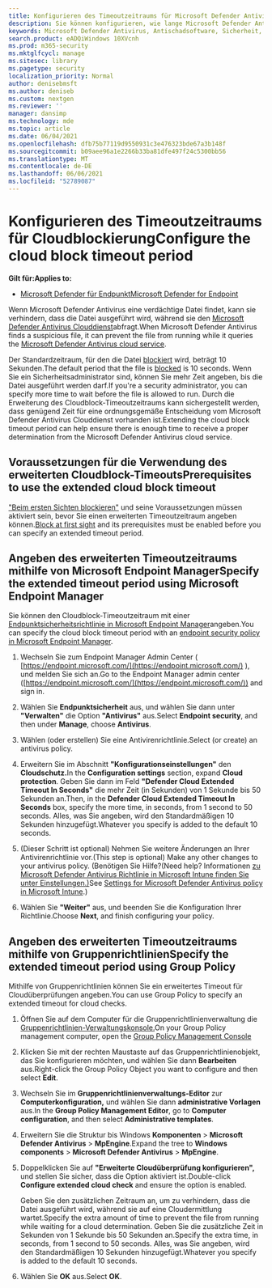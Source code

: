 ```yaml
---
title: Konfigurieren des Timeoutzeitraums für Microsoft Defender Antivirus Cloudblock
description: Sie können konfigurieren, wie lange Microsoft Defender Antivirus die Ausführung einer Datei blockieren, während Sie auf eine Cloudermittlung warten.
keywords: Microsoft Defender Antivirus, Antischadsoftware, Sicherheit, Defender, Cloud, Timeout, blockieren, Zeitraum, Sekunden
search.product: eADQiWindows 10XVcnh
ms.prod: m365-security
ms.mktglfcycl: manage
ms.sitesec: library
ms.pagetype: security
localization_priority: Normal
author: denisebmsft
ms.author: deniseb
ms.custom: nextgen
ms.reviewer: ''
manager: dansimp
ms.technology: mde
ms.topic: article
ms.date: 06/04/2021
ms.openlocfilehash: dfb75b77119d9550931c3e476323bde67a3b148f
ms.sourcegitcommit: b09aee96a1e2266b33ba81dfe497f24c5300bb56
ms.translationtype: MT
ms.contentlocale: de-DE
ms.lasthandoff: 06/06/2021
ms.locfileid: "52789087"
---
```

# <a name="configure-the-cloud-block-timeout-period"></a><span data-ttu-id="52cc6-104">Konfigurieren des Timeoutzeitraums für Cloudblockierung</span><span class="sxs-lookup"><span data-stu-id="52cc6-104">Configure the cloud block timeout period</span></span>

<span data-ttu-id="52cc6-105">**Gilt für:**</span><span class="sxs-lookup"><span data-stu-id="52cc6-105">**Applies to:**</span></span>

- [<span data-ttu-id="52cc6-106">Microsoft Defender für Endpunkt</span><span class="sxs-lookup"><span data-stu-id="52cc6-106">Microsoft Defender for Endpoint</span></span>](/microsoft-365/security/defender-endpoint/)

<span data-ttu-id="52cc6-107">Wenn Microsoft Defender Antivirus eine verdächtige Datei findet, kann sie verhindern, dass die Datei ausgeführt wird, während sie den [Microsoft Defender Antivirus Clouddienst](cloud-protection-microsoft-defender-antivirus.md)abfragt.</span><span class="sxs-lookup"><span data-stu-id="52cc6-107">When Microsoft Defender Antivirus finds a suspicious file, it can prevent the file from running while it queries the [Microsoft Defender Antivirus cloud service](cloud-protection-microsoft-defender-antivirus.md).</span></span>

<span data-ttu-id="52cc6-108">Der Standardzeitraum, für den die Datei [blockiert](configure-block-at-first-sight-microsoft-defender-antivirus.md) wird, beträgt 10 Sekunden.</span><span class="sxs-lookup"><span data-stu-id="52cc6-108">The default period that the file is [blocked](configure-block-at-first-sight-microsoft-defender-antivirus.md) is 10 seconds.</span></span> <span data-ttu-id="52cc6-109">Wenn Sie ein Sicherheitsadministrator sind, können Sie mehr Zeit angeben, bis die Datei ausgeführt werden darf.</span><span class="sxs-lookup"><span data-stu-id="52cc6-109">If you're a security administrator, you can specify more time to wait before the file is allowed to run.</span></span> <span data-ttu-id="52cc6-110">Durch die Erweiterung des Cloudblock-Timeoutzeitraums kann sichergestellt werden, dass genügend Zeit für eine ordnungsgemäße Entscheidung vom Microsoft Defender Antivirus Clouddienst vorhanden ist.</span><span class="sxs-lookup"><span data-stu-id="52cc6-110">Extending the cloud block timeout period can help ensure there is enough time to receive a proper determination from the Microsoft Defender Antivirus cloud service.</span></span>

## <a name="prerequisites-to-use-the-extended-cloud-block-timeout"></a><span data-ttu-id="52cc6-111">Voraussetzungen für die Verwendung des erweiterten Cloudblock-Timeouts</span><span class="sxs-lookup"><span data-stu-id="52cc6-111">Prerequisites to use the extended cloud block timeout</span></span>

<span data-ttu-id="52cc6-112">["Beim ersten Sichten blockieren"](configure-block-at-first-sight-microsoft-defender-antivirus.md) und seine Voraussetzungen müssen aktiviert sein, bevor Sie einen erweiterten Timeoutzeitraum angeben können.</span><span class="sxs-lookup"><span data-stu-id="52cc6-112">[Block at first sight](configure-block-at-first-sight-microsoft-defender-antivirus.md) and its prerequisites must be enabled before you can specify an extended timeout period.</span></span>

## <a name="specify-the-extended-timeout-period-using-microsoft-endpoint-manager"></a><span data-ttu-id="52cc6-113">Angeben des erweiterten Timeoutzeitraums mithilfe von Microsoft Endpoint Manager</span><span class="sxs-lookup"><span data-stu-id="52cc6-113">Specify the extended timeout period using Microsoft Endpoint Manager</span></span>

<span data-ttu-id="52cc6-114">Sie können den Cloudblock-Timeoutzeitraum mit einer [Endpunktsicherheitsrichtlinie in Microsoft Endpoint Manager](/mem/intune/protect/endpoint-security-policy)angeben.</span><span class="sxs-lookup"><span data-stu-id="52cc6-114">You can specify the cloud block timeout period with an [endpoint security policy in Microsoft Endpoint Manager](/mem/intune/protect/endpoint-security-policy).</span></span>

1. <span data-ttu-id="52cc6-115">Wechseln Sie zum Endpoint Manager Admin Center ( [https://endpoint.microsoft.com/](https://endpoint.microsoft.com/) ), und melden Sie sich an.</span><span class="sxs-lookup"><span data-stu-id="52cc6-115">Go to the Endpoint Manager admin center ([https://endpoint.microsoft.com/](https://endpoint.microsoft.com/)) and sign in.</span></span>

2. <span data-ttu-id="52cc6-116">Wählen Sie **Endpunktsicherheit** aus, und wählen Sie dann unter **"Verwalten"** die Option **"Antivirus"** aus.</span><span class="sxs-lookup"><span data-stu-id="52cc6-116">Select **Endpoint security**, and then under **Manage**, choose **Antivirus**.</span></span>

3. <span data-ttu-id="52cc6-117">Wählen (oder erstellen) Sie eine Antivirenrichtlinie.</span><span class="sxs-lookup"><span data-stu-id="52cc6-117">Select (or create) an antivirus policy.</span></span>

4. <span data-ttu-id="52cc6-118">Erweitern Sie im Abschnitt **"Konfigurationseinstellungen"** den **Cloudschutz.**</span><span class="sxs-lookup"><span data-stu-id="52cc6-118">In the **Configuration settings** section, expand **Cloud protection**.</span></span> <span data-ttu-id="52cc6-119">Geben Sie dann im Feld **"Defender Cloud Extended Timeout In Seconds"** die mehr Zeit (in Sekunden) von 1 Sekunde bis 50 Sekunden an.</span><span class="sxs-lookup"><span data-stu-id="52cc6-119">Then, in the **Defender Cloud Extended Timeout In Seconds** box, specify the more time, in seconds, from 1 second to 50 seconds.</span></span> <span data-ttu-id="52cc6-120">Alles, was Sie angeben, wird den Standardmäßigen 10 Sekunden hinzugefügt.</span><span class="sxs-lookup"><span data-stu-id="52cc6-120">Whatever you specify is added to the default 10 seconds.</span></span>

5. <span data-ttu-id="52cc6-121">(Dieser Schritt ist optional) Nehmen Sie weitere Änderungen an Ihrer Antivirenrichtlinie vor.</span><span class="sxs-lookup"><span data-stu-id="52cc6-121">(This step is optional) Make any other changes to your antivirus policy.</span></span> <span data-ttu-id="52cc6-122">(Benötigen Sie Hilfe?</span><span class="sxs-lookup"><span data-stu-id="52cc6-122">(Need help?</span></span> <span data-ttu-id="52cc6-123">Informationen [zu Microsoft Defender Antivirus Richtlinie in Microsoft Intune finden Sie unter Einstellungen.)](/mem/intune/protect/antivirus-microsoft-defender-settings-windows)</span><span class="sxs-lookup"><span data-stu-id="52cc6-123">See [Settings for Microsoft Defender Antivirus policy in Microsoft Intune](/mem/intune/protect/antivirus-microsoft-defender-settings-windows).)</span></span>

6. <span data-ttu-id="52cc6-124">Wählen Sie **"Weiter"** aus, und beenden Sie die Konfiguration Ihrer Richtlinie.</span><span class="sxs-lookup"><span data-stu-id="52cc6-124">Choose **Next**, and finish configuring your policy.</span></span>

## <a name="specify-the-extended-timeout-period-using-group-policy"></a><span data-ttu-id="52cc6-125">Angeben des erweiterten Timeoutzeitraums mithilfe von Gruppenrichtlinien</span><span class="sxs-lookup"><span data-stu-id="52cc6-125">Specify the extended timeout period using Group Policy</span></span>

<span data-ttu-id="52cc6-126">Mithilfe von Gruppenrichtlinien können Sie ein erweitertes Timeout für Cloudüberprüfungen angeben.</span><span class="sxs-lookup"><span data-stu-id="52cc6-126">You can use Group Policy to specify an extended timeout for cloud checks.</span></span>

1. <span data-ttu-id="52cc6-127">Öffnen Sie auf dem Computer für die Gruppenrichtlinienverwaltung die [Gruppenrichtlinien-Verwaltungskonsole.](/previous-versions/windows/it-pro/windows-server-2008-R2-and-2008/cc731212(v=ws.11))</span><span class="sxs-lookup"><span data-stu-id="52cc6-127">On your Group Policy management computer, open the [Group Policy Management Console](/previous-versions/windows/it-pro/windows-server-2008-R2-and-2008/cc731212(v=ws.11))</span></span>

2. <span data-ttu-id="52cc6-128">Klicken Sie mit der rechten Maustaste auf das Gruppenrichtlinienobjekt, das Sie konfigurieren möchten, und wählen Sie dann **Bearbeiten** aus.</span><span class="sxs-lookup"><span data-stu-id="52cc6-128">Right-click the Group Policy Object you want to configure and then select **Edit**.</span></span>

3. <span data-ttu-id="52cc6-129">Wechseln Sie im **Gruppenrichtlinienverwaltungs-Editor** zur **Computerkonfiguration,** und wählen Sie dann **administrative Vorlagen** aus.</span><span class="sxs-lookup"><span data-stu-id="52cc6-129">In the **Group Policy Management Editor**, go to **Computer configuration**, and then select **Administrative templates**.</span></span>

3. <span data-ttu-id="52cc6-130">Erweitern Sie die Struktur bis Windows **Komponenten**  >  **Microsoft Defender Antivirus**  >  **MpEngine**.</span><span class="sxs-lookup"><span data-stu-id="52cc6-130">Expand the tree to **Windows components** > **Microsoft Defender Antivirus** > **MpEngine**.</span></span>

4. <span data-ttu-id="52cc6-131">Doppelklicken Sie auf **"Erweiterte Cloudüberprüfung konfigurieren",** und stellen Sie sicher, dass die Option aktiviert ist.</span><span class="sxs-lookup"><span data-stu-id="52cc6-131">Double-click **Configure extended cloud check** and ensure the option is enabled.</span></span> 

   <span data-ttu-id="52cc6-132">Geben Sie den zusätzlichen Zeitraum an, um zu verhindern, dass die Datei ausgeführt wird, während sie auf eine Cloudermittlung wartet.</span><span class="sxs-lookup"><span data-stu-id="52cc6-132">Specify the extra amount of time to prevent the file from running while waiting for a cloud determination.</span></span> <span data-ttu-id="52cc6-133">Geben Sie die zusätzliche Zeit in Sekunden von 1 Sekunde bis 50 Sekunden an.</span><span class="sxs-lookup"><span data-stu-id="52cc6-133">Specify the extra time, in seconds, from 1 second to 50 seconds.</span></span> <span data-ttu-id="52cc6-134">Alles, was Sie angeben, wird den Standardmäßigen 10 Sekunden hinzugefügt.</span><span class="sxs-lookup"><span data-stu-id="52cc6-134">Whatever you specify is added to the default 10 seconds.</span></span>

5. <span data-ttu-id="52cc6-135">Wählen Sie **OK** aus.</span><span class="sxs-lookup"><span data-stu-id="52cc6-135">Select **OK**.</span></span>

 